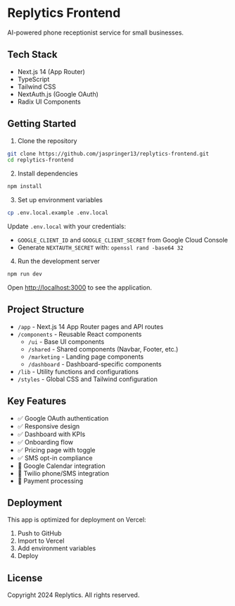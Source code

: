 # Replytics Frontend

AI-powered phone receptionist service for small businesses.

## Tech Stack

- Next.js 14 (App Router)
- TypeScript
- Tailwind CSS
- NextAuth.js (Google OAuth)
- Radix UI Components

## Getting Started

1. Clone the repository
```bash
git clone https://github.com/jaspringer13/replytics-frontend.git
cd replytics-frontend
```

2. Install dependencies
```bash
npm install
```

3. Set up environment variables
```bash
cp .env.local.example .env.local
```

Update `.env.local` with your credentials:
- `GOOGLE_CLIENT_ID` and `GOOGLE_CLIENT_SECRET` from Google Cloud Console
- Generate `NEXTAUTH_SECRET` with: `openssl rand -base64 32`

4. Run the development server
```bash
npm run dev
```

Open [http://localhost:3000](http://localhost:3000) to see the application.

## Project Structure

- `/app` - Next.js 14 App Router pages and API routes
- `/components` - Reusable React components
  - `/ui` - Base UI components
  - `/shared` - Shared components (Navbar, Footer, etc.)
  - `/marketing` - Landing page components
  - `/dashboard` - Dashboard-specific components
- `/lib` - Utility functions and configurations
- `/styles` - Global CSS and Tailwind configuration

## Key Features

- ✅ Google OAuth authentication
- ✅ Responsive design
- ✅ Dashboard with KPIs
- ✅ Onboarding flow
- ✅ Pricing page with toggle
- ✅ SMS opt-in compliance
- 🚧 Google Calendar integration
- 🚧 Twilio phone/SMS integration
- 🚧 Payment processing

## Deployment

This app is optimized for deployment on Vercel:

1. Push to GitHub
2. Import to Vercel
3. Add environment variables
4. Deploy

## License

Copyright 2024 Replytics. All rights reserved.
